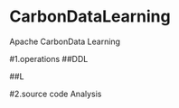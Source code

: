 # CarbonDataLearning
Apache CarbonData Learning

#1.operations
##DDL


##L


#2.source code Analysis
